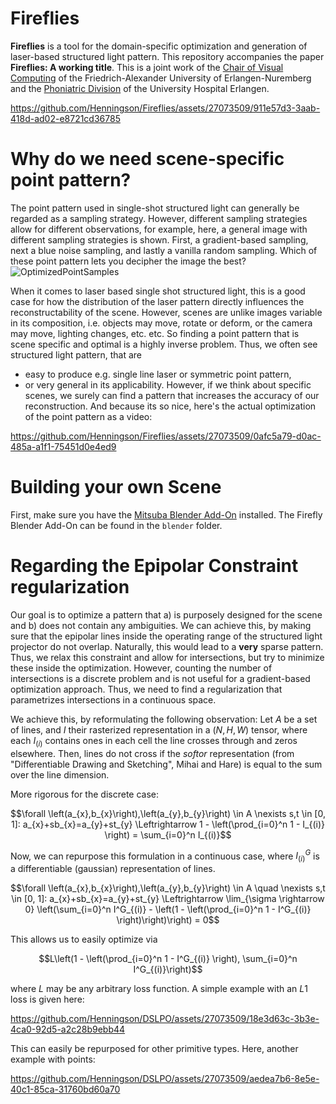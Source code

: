 # Fireflies
**Fireflies** is a tool for the domain-specific optimization and generation of laser-based structured light pattern.
This repository accompanies the paper **Fireflies: A working title**.
This is a joint work of the <a href="https://www.lgdv.tf.fau.de/">Chair of Visual Computing</a> of the Friedrich-Alexander University of Erlangen-Nuremberg and the <a href="https://www.hno-klinik.uk-erlangen.de/phoniatrie/">Phoniatric Division</a> of the University Hospital Erlangen. 

https://github.com/Henningson/Fireflies/assets/27073509/911e57d3-3aab-418d-ad02-e8721cd36785

# Why do we need scene-specific point pattern?
The point pattern used in single-shot structured light can generally be regarded as a sampling strategy.
However, different sampling strategies allow for different observations, for example, here, a general image with different sampling strategies is shown.
First, a gradient-based sampling, next a blue noise sampling, and lastly a vanilla random sampling.
Which of these point pattern lets you decipher the image the best?
![OptimizedPointSamples](https://github.com/Henningson/Fireflies/assets/27073509/f8b09d19-98a5-4736-90a3-770b63ab0666)

When it comes to laser based single shot structured light, this is a good case for how the distribution of the laser pattern directly influences the reconstructability of the scene.
However, scenes are unlike images variable in its composition, i.e. objects may move, rotate or deform, or the camera may move, lighting changes, etc. etc.
So finding a point pattern that is scene specific and optimal is a highly inverse problem.
Thus, we often see structured light pattern, that are
 - easy to produce e.g. single line laser or symmetric point pattern,
 - or very general in its applicability.
However, if we think about specific scenes, we surely can find a pattern that increases the accuracy of our reconstruction.
And because its so nice, here's the actual optimization of the point pattern as a video:

https://github.com/Henningson/Fireflies/assets/27073509/0afc5a79-d0ac-485a-a1f1-75451d0e4ed9




# Building your own Scene
First, make sure you have the <a href="https://github.com/mitsuba-renderer/mitsuba-blender">Mitsuba Blender Add-On</a> installed.
The Firefly Blender Add-On can be found in the ```blender``` folder.


# Regarding the Epipolar Constraint regularization
Our goal is to optimize a pattern that a) is purposely designed for the scene and b) does not contain any ambiguities.
We can achieve this, by making sure that the epipolar lines inside the operating range of the structured light projector do not overlap.
Naturally, this would lead to a **very** sparse pattern.
Thus, we relax this constraint and allow for intersections, but try to minimize these inside the optimization.
However, counting the number of intersections is a discrete problem and is not useful for a gradient-based optimization approach.
Thus, we need to find a regularization that parametrizes intersections in a continuous space.

We achieve this, by reformulating the following observation:
Let $A$ be a set of lines, and $I$ their rasterized representation in a $(N, H, W)$ tensor, where each $I_{(i)}$ contains ones in each cell the line crosses through and zeros elsewhere.
Then, lines do not cross if the *softor* representation (from "Differentiable Drawing and Sketching", Mihai and Hare) is equal to the sum over the line dimension.  

More rigorous for the discrete case:
```math
\forall \left(a_{x},b_{x}\right),\left(a_{y},b_{y}\right) \in A \nexists s,t \in [0, 1]: a_{x}+sb_{x}=a_{y}+st_{y}  
\Leftrightarrow  
1 - \left(\prod_{i=0}^n 1 - I_{(i)} \right) = \sum_{i=0}^n I_{(i)}
```

Now, we can repurpose this formulation in a continuous case, where $I^G_{(i)}$ is a differentiable (gaussian) representation of lines.
```math
\forall \left(a_{x},b_{x}\right),\left(a_{y},b_{y}\right) \in A \quad \nexists s,t \in [0, 1]: a_{x}+sb_{x}=a_{y}+st_{y}  
\Leftrightarrow  
\lim_{\sigma \rightarrow 0} \left(\sum_{i=0}^n I^G_{(i)} - \left(1 - \left(\prod_{i=0}^n 1 - I^G_{(i)} \right)\right)\right) = 0
```
This allows us to easily optimize via
```math
L\left(1 - \left(\prod_{i=0}^n 1 - I^G_{(i)} \right), \sum_{i=0}^n I^G_{(i)}\right)
```
where $L$ may be any arbitrary loss function.
A simple example with an $L1$ loss is given here:

https://github.com/Henningson/DSLPO/assets/27073509/18e3d63c-3b3e-4ca0-92d5-a2c28b9ebb44


This can easily be repurposed for other primitive types.
Here, another example with points:

https://github.com/Henningson/DSLPO/assets/27073509/aedea7b6-8e5e-40c1-85ca-31760bd60a70

